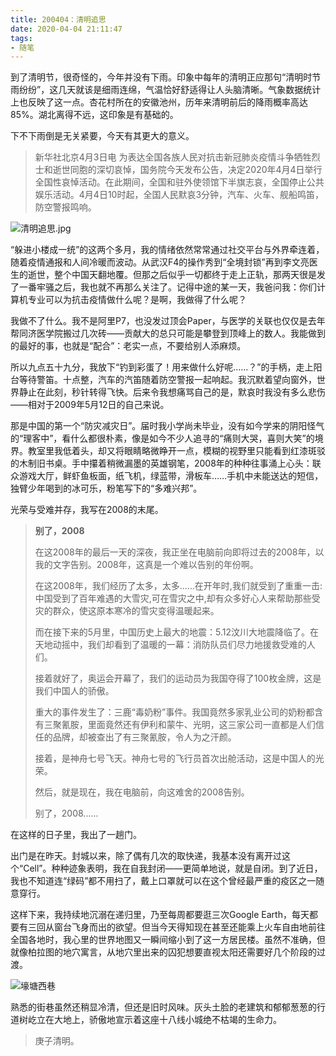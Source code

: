 ```yaml
---
title: 200404：清明追思
date: 2020-04-04 21:11:47
tags:
- 随笔
---
```


到了清明节，很奇怪的，今年并没有下雨。印象中每年的清明正应那句“清明时节雨纷纷”，这几天就该是细雨连绵，气温恰好舒适得让人头脑清晰。气象数据统计上也反映了这一点。杏花村所在的安徽池州，历年来清明前后的降雨概率高达85%。湖北离得不远，这印象是有基础的。

下不下雨倒是无关紧要，今天有其更大的意义。

> 新华社北京4月3日电 为表达全国各族人民对抗击新冠肺炎疫情斗争牺牲烈士和逝世同胞的深切哀悼，国务院今天发布公告，决定2020年4月4日举行全国性哀悼活动。在此期间，全国和驻外使领馆下半旗志哀，全国停止公共娱乐活动。4月4日10时起，全国人民默哀3分钟，汽车、火车、舰船鸣笛，防空警报鸣响。

![清明追思.jpg](https://i.loli.net/2020/04/04/LS6WIcNkAsH4VeJ.jpg)

<!--more-->

“躲进小楼成一统”的这两个多月，我的情绪依然常常通过社交平台与外界牵连着，随着疫情通报和人间冷暖而波动。从武汉F4的操作秀到“全境封锁”再到李文亮医生的逝世，整个中国天翻地覆。但那之后似乎一切都终于走上正轨，那两天很是发了一番牢骚之后，我也就不再那么关注了。记得中途的某一天，我爸问我：你们计算机专业可以为抗击疫情做什么呢？是啊，我做得了什么呢？

我做不了什么。我不是阿里P7，也没发过顶会Paper，与医学的关联也仅仅是去年帮同济医学院搬过几次砖——贡献大的总只可能是攀登到顶峰上的数人。我能做到的最好的事，也就是“配合”：老实一点，不要给别人添麻烦。

所以九点五十九分，我放下“钓到彩蛋了！用来做什么好呢……？”的手柄，走上阳台等待警笛。十点整，汽车的汽笛随着防空警报一起响起。我沉默着望向窗外，世界静止在此刻，秒针转得飞快。后来令我想痛骂自己的是，默哀时我没有多么悲伤——相对于2009年5月12日的自己来说。

那是中国的第一个“防灾减灾日”。届时我小学尚未毕业，没有如今学来的阴阳怪气的“理客中”，看什么都很朴素，像是如今不少人追寻的“痛则大哭，喜则大笑”的境界。教室里我低着头，却又将眼睛略微睁开一点，模糊的视野里只能看到红漆斑驳的木制旧书桌。手中攥着稍微漏墨的英雄钢笔，2008年的种种往事涌上心头：联众游戏大厅，鲜虾鱼板面，纸飞机，绿蓝带，滑板车……手机中未能送达的短信，独臂少年喝到的冰可乐，粉笔写下的“多难兴邦”。

光荣与受难并存，我写在2008的末尾。

> **别了，2008**
> 
> 在这2008年的最后一天的深夜，我正坐在电脑前向即将过去的2008年，以我的文字告别。2008年，这真是一个难以告别的年份啊。    
> 
> 在这2008年，我们经历了太多，太多......在开年时,我们就受到了重重一击:中国受到了百年难遇的大雪灾,可在雪灾之中,却有众多好心人来帮助那些受灾的群众，使这原本寒冷的雪灾变得温暖起来。 
>  
> 而在接下来的5月里，中国历史上最大的地震：5.12汶川大地震降临了。在天地动摇中，我们却看到了温暖的一幕：消防队员们尽力地援救受难的人们。     
> 
> 接着就好了，奥运会开幕了，我们的运动员为我国夺得了100枚金牌，这是我们中国人的骄傲。 
>   
> 重大的事件发生了：三鹿“毒奶粉”事件。我国竟然多家乳业公司的奶粉都含有三聚氰胺，里面竟然还有伊利和蒙牛、光明，这三家公司一直都是人们信任的品牌，却被查出了有三聚氰胺，令人为之汗颜。   
>  
> 接着，是神舟七号飞天。神舟七号的飞行员首次出舱活动，这是中国人的光荣。    
> 
> 然后，就是现在，我在电脑前，向这难舍的2008告别。  
> 
> 别了，2008......

在这样的日子里，我出了一趟门。

出门是在昨天。封城以来，除了偶有几次的取快递，我基本没有离开过这个“Cell”。种种迹象表明，我在自我封闭——更简单地说，就是自闭。到了近日，我也不知道连“绿码”都不用扫了，戴上口罩就可以在这个曾经最严重的疫区之一随意穿行。

这样下来，我持续地沉溺在递归里，乃至每周都要逛三次Google Earth，每天都要有三回从窗台飞身而出的欲望。但当今天得知现在甚至还能乘上火车自由地前往全国各地时，我心里的世界地图又一瞬间缩小到了这一方居民楼。虽然不准确，但就像柏拉图的地穴寓言，从地穴里出来的囚犯想要直视太阳还需要好几个阶段的过渡。

![壕塘西巷](https://i.loli.net/2020/04/04/y4Kbm9ZWDV8Fxd2.jpg)

熟悉的街巷虽然还稍显冷清，但还是旧时风味。灰头土脸的老建筑和郁郁葱葱的行道树屹立在大地上，骄傲地宣示着这座十八线小城绝不枯竭的生命力。

> 庚子清明。
